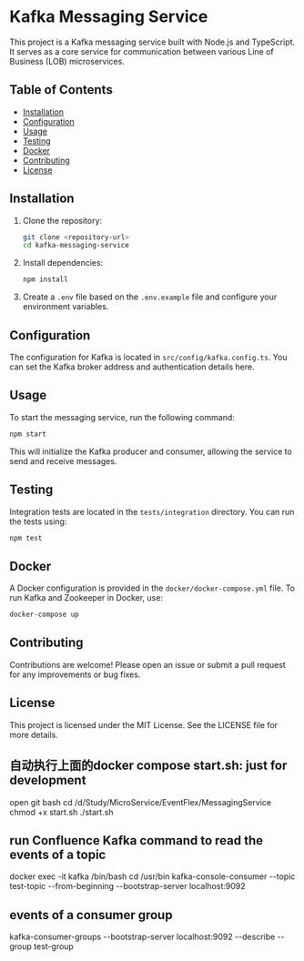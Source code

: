 # Kafka Messaging Service

This project is a Kafka messaging service built with Node.js and TypeScript. It serves as a core service for communication between various Line of Business (LOB) microservices.

## Table of Contents

- [Installation](#installation)
- [Configuration](#configuration)
- [Usage](#usage)
- [Testing](#testing)
- [Docker](#docker)
- [Contributing](#contributing)
- [License](#license)

## Installation

1. Clone the repository:
   ```bash
   git clone <repository-url>
   cd kafka-messaging-service
   ```

2. Install dependencies:
   ```bash
   npm install
   ```

3. Create a `.env` file based on the `.env.example` file and configure your environment variables.

## Configuration

The configuration for Kafka is located in `src/config/kafka.config.ts`. You can set the Kafka broker address and authentication details here.

## Usage

To start the messaging service, run the following command:
```bash
npm start
```

This will initialize the Kafka producer and consumer, allowing the service to send and receive messages.

## Testing

Integration tests are located in the `tests/integration` directory. You can run the tests using:
```bash
npm test
```

## Docker

A Docker configuration is provided in the `docker/docker-compose.yml` file. To run Kafka and Zookeeper in Docker, use:
```bash
docker-compose up
```

## Contributing

Contributions are welcome! Please open an issue or submit a pull request for any improvements or bug fixes.

## License

This project is licensed under the MIT License. See the LICENSE file for more details.

## 自动执行上面的docker compose start.sh: just for development                               
open git bash
cd /d/Study/MicroService/EventFlex/MessagingService
chmod +x start.sh
./start.sh

## run Confluence Kafka command to read the events of a topic
docker exec -it kafka /bin/bash
cd /usr/bin
kafka-console-consumer --topic test-topic --from-beginning --bootstrap-server localhost:9092
## events of a consumer group
kafka-consumer-groups --bootstrap-server localhost:9092 --describe --group test-group